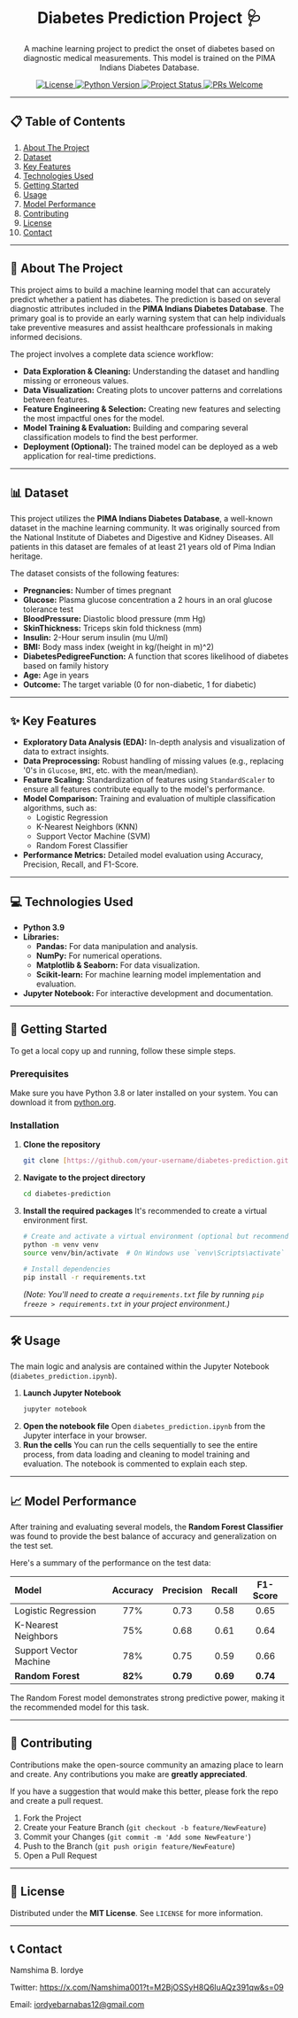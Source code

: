 <h1 align="center">Diabetes Prediction Project 🩺</h1>

<p align="center">
  A machine learning project to predict the onset of diabetes based on diagnostic medical measurements. This model is trained on the PIMA Indians Diabetes Database.
</p>

<!-- Badges -->
<p align="center">
  <a href="https://github.com/your-username/diabetes-prediction/blob/main/LICENSE">
    <img src="https://img.shields.io/github/license/your-username/diabetes-prediction?style=for-the-badge" alt="License">
  </a>
  <a href="https://www.python.org/">
    <img src="https://img.shields.io/badge/Python-3.9%2B-blue?style=for-the-badge&logo=python" alt="Python Version">
  </a>
  <a href="#">
    <img src="https://img.shields.io/badge/Status-Completed-success?style=for-the-badge" alt="Project Status">
  </a>
    <a href="https://github.com/your-username/diabetes-prediction/pulls">
    <img src="https://img.shields.io/badge/PRs-welcome-brightgreen.svg?style=for-the-badge" alt="PRs Welcome">
  </a>
</p>

---

## 📋 Table of Contents
1.  [About The Project](#about-the-project)
2.  [Dataset](#-dataset)
3.  [Key Features](#-key-features)
4.  [Technologies Used](#-technologies-used)
5.  [Getting Started](#-getting-started)
6.  [Usage](#-usage)
7.  [Model Performance](#-model-performance)
8.  [Contributing](#-contributing)
9.  [License](#-license)
10. [Contact](#-contact)

---

## 📖 About The Project

This project aims to build a machine learning model that can accurately predict whether a patient has diabetes. The prediction is based on several diagnostic attributes included in the **PIMA Indians Diabetes Database**. The primary goal is to provide an early warning system that can help individuals take preventive measures and assist healthcare professionals in making informed decisions.

The project involves a complete data science workflow:
* **Data Exploration & Cleaning:** Understanding the dataset and handling missing or erroneous values.
* **Data Visualization:** Creating plots to uncover patterns and correlations between features.
* **Feature Engineering & Selection:** Creating new features and selecting the most impactful ones for the model.
* **Model Training & Evaluation:** Building and comparing several classification models to find the best performer.
* **Deployment (Optional):** The trained model can be deployed as a web application for real-time predictions.

---

## 📊 Dataset

This project utilizes the **PIMA Indians Diabetes Database**, a well-known dataset in the machine learning community. It was originally sourced from the National Institute of Diabetes and Digestive and Kidney Diseases. All patients in this dataset are females of at least 21 years old of Pima Indian heritage.

The dataset consists of the following features:
* **Pregnancies:** Number of times pregnant
* **Glucose:** Plasma glucose concentration a 2 hours in an oral glucose tolerance test
* **BloodPressure:** Diastolic blood pressure (mm Hg)
* **SkinThickness:** Triceps skin fold thickness (mm)
* **Insulin:** 2-Hour serum insulin (mu U/ml)
* **BMI:** Body mass index (weight in kg/(height in m)^2)
* **DiabetesPedigreeFunction:** A function that scores likelihood of diabetes based on family history
* **Age:** Age in years
* **Outcome:** The target variable (0 for non-diabetic, 1 for diabetic)

---

## ✨ Key Features

* **Exploratory Data Analysis (EDA):** In-depth analysis and visualization of data to extract insights.
* **Data Preprocessing:** Robust handling of missing values (e.g., replacing '0's in `Glucose`, `BMI`, etc. with the mean/median).
* **Feature Scaling:** Standardization of features using `StandardScaler` to ensure all features contribute equally to the model's performance.
* **Model Comparison:** Training and evaluation of multiple classification algorithms, such as:
    * Logistic Regression
    * K-Nearest Neighbors (KNN)
    * Support Vector Machine (SVM)
    * Random Forest Classifier
* **Performance Metrics:** Detailed model evaluation using Accuracy, Precision, Recall, and F1-Score.

---

## 💻 Technologies Used

* **Python 3.9**
* **Libraries:**
    * **Pandas:** For data manipulation and analysis.
    * **NumPy:** For numerical operations.
    * **Matplotlib & Seaborn:** For data visualization.
    * **Scikit-learn:** For machine learning model implementation and evaluation.
* **Jupyter Notebook:** For interactive development and documentation.

---

## 🚀 Getting Started

To get a local copy up and running, follow these simple steps.

### Prerequisites

Make sure you have Python 3.8 or later installed on your system. You can download it from [python.org](https://www.python.org/downloads/).

### Installation

1.  **Clone the repository**
    ```sh
    git clone [https://github.com/your-username/diabetes-prediction.git](https://github.com/your-username/diabetes-prediction.git)
    ```
2.  **Navigate to the project directory**
    ```sh
    cd diabetes-prediction
    ```
3.  **Install the required packages**
    It's recommended to create a virtual environment first.
    ```sh
    # Create and activate a virtual environment (optional but recommended)
    python -m venv venv
    source venv/bin/activate  # On Windows use `venv\Scripts\activate`

    # Install dependencies
    pip install -r requirements.txt
    ```
    *(Note: You'll need to create a `requirements.txt` file by running `pip freeze > requirements.txt` in your project environment.)*

---

## 🛠️ Usage

The main logic and analysis are contained within the Jupyter Notebook (`diabetes_prediction.ipynb`).

1.  **Launch Jupyter Notebook**
    ```sh
    jupyter notebook
    ```
2.  **Open the notebook file**
    Open `diabetes_prediction.ipynb` from the Jupyter interface in your browser.
3.  **Run the cells**
    You can run the cells sequentially to see the entire process, from data loading and cleaning to model training and evaluation. The notebook is commented to explain each step.

---

## 📈 Model Performance

After training and evaluating several models, the **Random Forest Classifier** was found to provide the best balance of accuracy and generalization on the test set.

Here's a summary of the performance on the test data:

| Model | Accuracy | Precision | Recall | F1-Score |
| :--- | :---: | :---: | :---: | :---: |
| Logistic Regression | 77% | 0.73 | 0.58 | 0.65 |
| K-Nearest Neighbors | 75% | 0.68 | 0.61 | 0.64 |
| Support Vector Machine | 78% | 0.75 | 0.59 | 0.66 |
| **Random Forest** | **82%** | **0.79** | **0.69** | **0.74** |

The Random Forest model demonstrates strong predictive power, making it the recommended model for this task.

---

## 🤝 Contributing

Contributions make the open-source community an amazing place to learn and create. Any contributions you make are **greatly appreciated**.

If you have a suggestion that would make this better, please fork the repo and create a pull request.
1.  Fork the Project
2.  Create your Feature Branch (`git checkout -b feature/NewFeature`)
3.  Commit your Changes (`git commit -m 'Add some NewFeature'`)
4.  Push to the Branch (`git push origin feature/NewFeature`)
5.  Open a Pull Request

---

## 📄 License

Distributed under the **MIT License**. See `LICENSE` for more information.

---

## 📞 Contact

Namshima B. Iordye

Twitter: https://x.com/Namshima001?t=M2BjOSSyH8Q6IuAQz391qw&s=09 

Email: iordyebarnabas12@gmail.com
